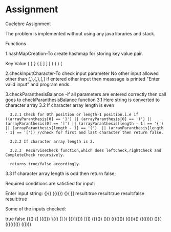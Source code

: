 # Assignment
Cuelebre Assignment



The problem is implemented without using any java libraries and stack.

Functions

1.hashMapCreation-To create hashmap for storing key value pair.

Key   Value
{     } 
}     { 
[     ] 
]     [ 
(     ) 
)     ( 

2.checkInputCharacter-To check input parameter
No other input allowed other than (,),{,},[,]
if entered other input then meassage is printed "Enter valid input" and program ends.

3.checkParanthesisBalance -if all parameters are entered correctly then call goes to checkParanthesisBalance function
  3.1 Here string is converted to character array
  3.2 If character array length is even 
  
	  3.2.1 Check for 0th position or length-1 position.i.e if ((arrayParanthesis[0] == '}') || (arrayParanthesis[0] == ')') || (arrayParanthesis[0] == ']') || (arrayParanthesis[length - 1] == '{') || (arrayParanthesis[length - 1] == '(')	|| (arrayParanthesis[length - 1] == '[')) //check for first and last character then return false.
	  
	  3.2.2 If character array length is 2.
	  
	  3.2.3  RecurviseCheck function,which does leftCheck,rightCheck and CompleteCheck recursively.
	  
	  returns true/false accordingly.
			
  3.3 If character array length is odd then return false;




Required conditions are satisfied for input:

Enter input string:
{}()
({()})
{}(
[]
result:true
result:true
result:false
result:true



Some of the inputs checked:

true		   false
{}()		   {]
({()})		}{()
[]			   )(
[{}]{()}	[(])
({}())		()))
(()()())	(()()(()
(((())))	()((
((((((())
((()))
